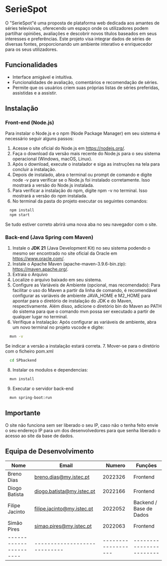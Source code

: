 
# SerieSpot

O "SerieSpot"é uma proposta de plataforma web dedicada aos amantes de séries televisivas, oferecendo um espaço onde os utilizadores podem partilhar opiniões, avaliações e descobrir novos títulos baseados em seus interesses e preferências. Este projeto visa integrar dados de séries de diversas fontes, proporcionando um ambiente interativo e enriquecedor para os seus utilizadores.



## Funcionalidades

- Interface amigável e intuitiva.
- Funcionalidades de avaliação, comentários e recomendação de séries.
- Permite que os usuários criem suas próprias listas de séries preferidas, assistidas e a assistir.
## Instalação

### Front-end (Node.js)
Para instalar o Node.js e o npm (Node Package Manager) em seu sistema é necessário seguir alguns passos:
1. Acesse o site oficial do Node.js em https://nodejs.org/.
2. Faça o download da versão mais recente do Node.js para o seu sistema operacional (Windows, macOS, Linux).
3. Após o download, execute o instalador e siga as instruções na tela para concluir a instalação.
4. Depois de instalado, abra o terminal ou prompt de comando e digite node -v para verificar se o Node.js foi instalado corretamente. Isso mostrará a versão do Node.js instalada.
5. Para verificar a instalação do npm, digite npm -v no terminal. Isso mostrará a versão do npm instalada.
6. No terminal da pasta do projeto executar os seguintes comandos:
```bash
  npm install
  npm start
```
Se tudo estiver correto abrirá uma nova aba no seu navegador com o site.
### Back-end (Java Spring com Maven)
1. Instale o **JDK 21** (Java Development Kit) no seu sistema podendo o mesmo ser encontrado no site oficial da Oracle em https://www.oracle.com/. 
2. Instale o Apache Maven (apache-maven-3.9.6-bin.zip): https://maven.apache.org/.
3. Extraia o Arquivo
4. Localize o arquivo baixado em seu sistema.
5. Configure as Variáveis de Ambiente (opcional, mas recomendado):
Para facilitar o uso do Maven a partir da linha de comando, é recomendável configurar as variáveis de ambiente JAVA_HOME e M2_HOME para apontar para o diretório de instalação do JDK e do Maven, respectivamente.
Além disso, adicione o diretório bin do Maven ao PATH do sistema para que o comando mvn possa ser executado a partir de qualquer lugar no terminal.
6. Verifique a Instalação:
Após configurar as variáveis de ambiente, abra um novo terminal no projeto vscode e digite:
```bash
  mvn -v
```
Se indicar a versão a instalação estará correta.
7. Mover-se para o diretório com o ficheiro pom.xml
```bash
  cd SPbackend
```
8. Instalar os modulos e dependencias:
```bash
  mvn install
```
9. Executar o servidor back-end
```bash
  mvn spring-boot:run
```
## Importante 
O site não funciona sem ser liberado o seu IP, caso não o tenha feito envie o seu endereço IP  para um dos desenvolvedores para que senha liberado o acesso ao site da base de dados.

## Equipa de Desenvolvimento

| Nome                 | Email                      | Numero            | Funções                |
|----------------------|----------------------------|-------------------|------------------------|
| Breno Dias           | breno.dias@my.istec.pt     | 2022326           |Frontend                |
| Diogo Batista        | diogo.batista@my.istec.pt  | 2022166           |Frontend                |
| Filipe Jacinto       | filipe.jacinto@my.istec.pt | 2022052           |Backend / Base de Dados |
| Simão Pires          | simao.pires@my.istec.pt    | 2022063           |Frontend                |
|----------------------|----------------------------|-------------------|------------------------|